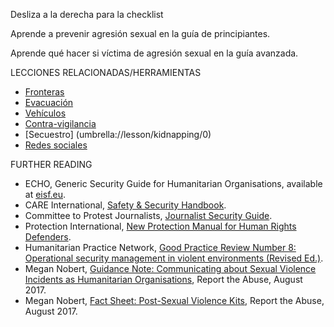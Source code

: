 [Title]: # (¿Ahora qué?)
[Order]: # (7)

Desliza a la derecha para la checklist 

Aprende a prevenir agresión sexual en la guía de principiantes.

Aprende qué hacer si víctima de agresión sexual en la guía avanzada. 

LECCIONES RELACIONADAS/HERRAMIENTAS

*	 [Fronteras](umbrella://lesson/borders)
*   [Evacuación](umbrella://lesson/evacuation)
*   [Vehículos](umbrella://lesson/vehicles)
*   [Contra-vigilancia](umbrella://lesson/counter-surveillance/0)
*   [Secuestro] (umbrella://lesson/kidnapping/0)
*   [Redes sociales](umbrella://lesson/social-media/0)

FURTHER READING

*   ECHO, Generic Security Guide for Humanitarian Organisations, available at [eisf.eu](https://www.eisf.eu/library/generic-security-guide-for-humanitarian-organisations/).
*   CARE International, [Safety & Security Handbook](https://www.eisf.eu/wp-content/uploads/2014/09/0614-Macpherson-2004-CARE-International-Safety-and-Security-Handbook.pdf).
*   Committee to Protest Journalists, [Journalist Security Guide](https://cpj.org/reports/2012/04/journalist-security-guide.php).
*   Protection International, [New Protection Manual for Human Rights Defenders](https://www.protectioninternational.org/en/node/1106).
*   Humanitarian Practice Network, [Good Practice Review Number 8: Operational security management in violent environments (Revised Ed.)](http://odihpn.org/wp-content/uploads/2010/11/GPR_8_revised2.pdf).
*   Megan Nobert, [Guidance Note: Communicating about Sexual Violence
Incidents as Humanitarian Organisations](https://www.eisf.eu/wp-content/uploads/2017/08/2194-Report-the-Abuse-2017-Guidance-Note-Communicating-about-Sexual-Violence-Incidents-as-Humanitarian-Organisations.pdf), Report the Abuse, August 2017.
*	Megan Nobert, [Fact Sheet: Post-Sexual Violence Kits](https://www.eisf.eu/wp-content/uploads/2017/08/2195-Report-the-Abuse-2017-Fact-Sheet-Post-Sexual-Violence-Kits.pdf), Report the Abuse, August 2017.
